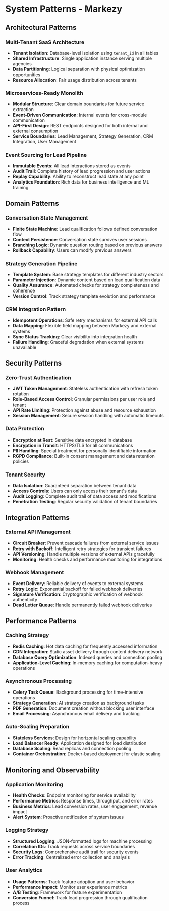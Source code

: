 # System Patterns - Markezy

## Architectural Patterns

### Multi-Tenant SaaS Architecture

- **Tenant Isolation**: Database-level isolation using `tenant_id` in all tables
- **Shared Infrastructure**: Single application instance serving multiple agencies
- **Data Partitioning**: Logical separation with physical optimization opportunities
- **Resource Allocation**: Fair usage distribution across tenants

### Microservices-Ready Monolith

- **Modular Structure**: Clear domain boundaries for future service extraction
- **Event-Driven Communication**: Internal events for cross-module communication
- **API-First Design**: REST endpoints designed for both internal and external consumption
- **Service Boundaries**: Lead Management, Strategy Generation, CRM Integration, User Management

### Event Sourcing for Lead Pipeline

- **Immutable Events**: All lead interactions stored as events
- **Audit Trail**: Complete history of lead progression and user actions
- **Replay Capability**: Ability to reconstruct lead state at any point
- **Analytics Foundation**: Rich data for business intelligence and ML training

## Domain Patterns

### Conversation State Management

- **Finite State Machine**: Lead qualification follows defined conversation flow
- **Context Persistence**: Conversation state survives user sessions
- **Branching Logic**: Dynamic question routing based on previous answers
- **Rollback Capability**: Users can modify previous answers

### Strategy Generation Pipeline

- **Template System**: Base strategy templates for different industry sectors
- **Parameter Injection**: Dynamic content based on lead qualification data
- **Quality Assurance**: Automated checks for strategy completeness and coherence
- **Version Control**: Track strategy template evolution and performance

### CRM Integration Pattern

- **Idempotent Operations**: Safe retry mechanisms for external API calls
- **Data Mapping**: Flexible field mapping between Markezy and external systems
- **Sync Status Tracking**: Clear visibility into integration health
- **Failure Handling**: Graceful degradation when external systems unavailable

## Security Patterns

### Zero-Trust Authentication

- **JWT Token Management**: Stateless authentication with refresh token rotation
- **Role-Based Access Control**: Granular permissions per user role and tenant
- **API Rate Limiting**: Protection against abuse and resource exhaustion
- **Session Management**: Secure session handling with automatic timeouts

### Data Protection

- **Encryption at Rest**: Sensitive data encrypted in database
- **Encryption in Transit**: HTTPS/TLS for all communications
- **PII Handling**: Special treatment for personally identifiable information
- **RGPD Compliance**: Built-in consent management and data retention policies

### Tenant Security

- **Data Isolation**: Guaranteed separation between tenant data
- **Access Controls**: Users can only access their tenant's data
- **Audit Logging**: Complete audit trail of data access and modifications
- **Penetration Testing**: Regular security validation of tenant boundaries

## Integration Patterns

### External API Management

- **Circuit Breaker**: Prevent cascade failures from external service issues
- **Retry with Backoff**: Intelligent retry strategies for transient failures
- **API Versioning**: Handle multiple versions of external APIs gracefully
- **Monitoring**: Health checks and performance monitoring for integrations

### Webhook Management

- **Event Delivery**: Reliable delivery of events to external systems
- **Retry Logic**: Exponential backoff for failed webhook deliveries
- **Signature Verification**: Cryptographic verification of webhook authenticity
- **Dead Letter Queue**: Handle permanently failed webhook deliveries

## Performance Patterns

### Caching Strategy

- **Redis Caching**: Hot data caching for frequently accessed information
- **CDN Integration**: Static asset delivery through content delivery network
- **Database Query Optimization**: Indexed queries and connection pooling
- **Application-Level Caching**: In-memory caching for computation-heavy operations

### Asynchronous Processing

- **Celery Task Queue**: Background processing for time-intensive operations
- **Strategy Generation**: AI strategy creation as background tasks
- **PDF Generation**: Document creation without blocking user interface
- **Email Processing**: Asynchronous email delivery and tracking

### Auto-Scaling Preparation

- **Stateless Services**: Design for horizontal scaling capability
- **Load Balancer Ready**: Application designed for load distribution
- **Database Scaling**: Read replicas and connection pooling
- **Container Orchestration**: Docker-based deployment for elastic scaling

## Monitoring and Observability

### Application Monitoring

- **Health Checks**: Endpoint monitoring for service availability
- **Performance Metrics**: Response times, throughput, and error rates
- **Business Metrics**: Lead conversion rates, user engagement, revenue impact
- **Alert System**: Proactive notification of system issues

### Logging Strategy

- **Structured Logging**: JSON-formatted logs for machine processing
- **Correlation IDs**: Track requests across service boundaries
- **Security Logs**: Comprehensive audit trail for security events
- **Error Tracking**: Centralized error collection and analysis

### User Analytics

- **Usage Patterns**: Track feature adoption and user behavior
- **Performance Impact**: Monitor user experience metrics
- **A/B Testing**: Framework for feature experimentation
- **Conversion Funnel**: Track lead progression through qualification process
